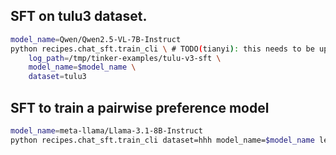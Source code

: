 ## SFT on tulu3 dataset.

```bash
model_name=Qwen/Qwen2.5-VL-7B-Instruct
python recipes.chat_sft.train_cli \ # TODO(tianyi): this needs to be updated
    log_path=/tmp/tinker-examples/tulu-v3-sft \
    model_name=$model_name \
    dataset=tulu3
```

## SFT to train a pairwise preference model

```bash
model_name=meta-llama/Llama-3.1-8B-Instruct
python recipes.chat_sft.train_cli dataset=hhh model_name=$model_name learning_rate=4e-4
```

